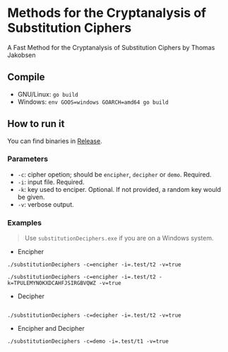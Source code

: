 # Methods for the Cryptanalysis of Substitution Ciphers

A Fast Method for the Cryptanalysis of Substitution Ciphers by Thomas Jakobsen

## Compile

- GNU/Linux: `go build`
- Windows: `env GOOS=windows GOARCH=amd64 go build`

## How to run it

You can find binaries in [Release](https://github.com/lingt-xyz/INSE6110_Project/releases).

### Parameters

- `-c`: cipher opetion; should be `encipher`, `decipher` or `demo`. Required.
- `-i`: input file. Required.
- `-k`: key used to enciper. Optional. If not provided, a random key would be given.
- `-v`: verbose output.

### Examples

> Use `substitutionDeciphers.exe` if you are on a Windows system.

- Encipher

```shell script
./substitutionDeciphers -c=encipher -i=.test/t2 -v=true

./substitutionDeciphers -c=encipher -i=.test/t2 -k=TPULEMYNOKXDCAHFJSIRGBVQWZ -v=true
```

- Decipher

```shell script

./substitutionDeciphers -c=decipher -i=.test/t2 -v=true
```

- Encipher and Decipher
```shell script
./substitutionDeciphers -c=demo -i=.test/t1 -v=true
```
